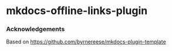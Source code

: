 # mkdocs-offline-links-plugin

### Acknowledgements

Based on https://github.com/byrnereese/mkdocs-plugin-template
